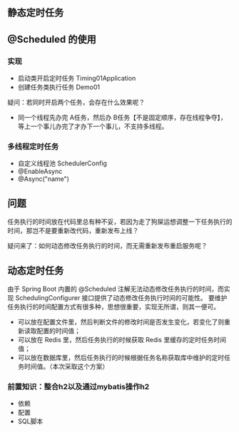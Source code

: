 ## 静态定时任务

## @Scheduled 的使用

### 实现
- 启动类开启定时任务 Timing01Application
- 创建任务类执行任务 Demo01


疑问：若同时开启两个任务，会存在什么效果呢？
- 同一个线程先办完 A任务，然后办 B任务【不是固定顺序，存在线程争夺】，等上一个事儿办完了才办下一个事儿，不支持多线程。


### 多线程定时任务
- 自定义线程池 SchedulerConfig 
- @EnableAsync
- @Async("name")

## 问题
任务执行的时间放在代码里总有种不妥，若因为走了狗屎运想调整一下任务执行的时间，那岂不是要重新改代码，重新发布上线？

疑问来了：如何动态修改任务执行的时间，而无需重新发布重启服务呢？

## 动态定时任务

由于 Spring Boot 内置的 @Scheduled 注解无法动态修改任务执行的时间，而实现 SchedulingConfigurer 接口提供了动态修改任务执行时间的可能性。
要维护任务执行的时间配置方式有很多种，思想很重要，实现无所谓，则其一便可。
- 可以放在配置文件里，然后判断文件的修改时间是否发生变化，若变化了则重新读取配置的时间值；
- 可以放在 Redis 里，然后任务执行的时候获取 Redis 里缓存的定时任务时间值；
- 可以放在数据库里，然后任务执行的时候根据任务名称获取库中维护的定时任务时间值。（本次采取这个方案）

### 前置知识：整合h2以及通过mybatis操作h2
- 依赖
- 配置
- SQL脚本



